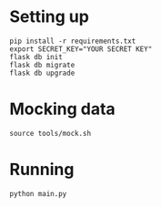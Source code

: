 # Setting up
```
pip install -r requirements.txt
export SECRET_KEY="YOUR SECRET KEY"
flask db init
flask db migrate
flask db upgrade
```

# Mocking data
```
source tools/mock.sh
```

# Running
```
python main.py
```

